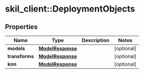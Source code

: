 # skil_client::DeploymentObjects

## Properties
Name | Type | Description | Notes
------------ | ------------- | ------------- | -------------
**models** | [**ModelResponse**](ModelResponse.md) |  | [optional] 
**transforms** | [**ModelResponse**](ModelResponse.md) |  | [optional] 
**knn** | [**ModelResponse**](ModelResponse.md) |  | [optional] 


